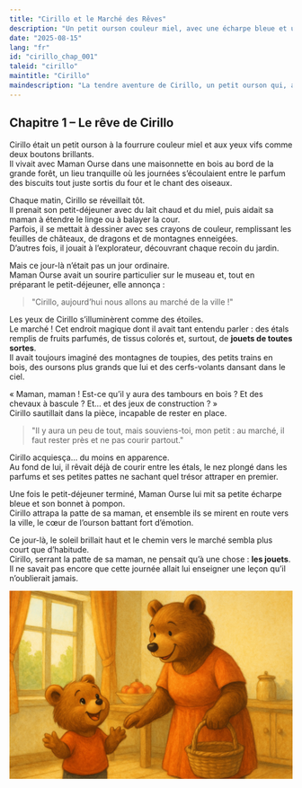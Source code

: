 ```yaml
---
title: "Cirillo et le Marché des Rêves"
description: "Un petit ourson couleur miel, avec une écharpe bleue et un bonnet, rêve d’aller au marché avec sa maman, imaginant des étals remplis de jouets et d’aventures."
date: "2025-08-15"
lang: "fr"
id: "cirillo_chap_001"
taleid: "cirillo"
maintitle: "Cirillo"
maindescription: "La tendre aventure de Cirillo, un petit ourson qui, au marché, se perd dans la foule et apprend l’importance de rester près de sa maman."
---
```


## Chapitre 1 – Le rêve de Cirillo

Cirillo était un petit ourson à la fourrure couleur miel et aux yeux vifs comme deux boutons brillants.  
Il vivait avec Maman Ourse dans une maisonnette en bois au bord de la grande forêt, un lieu tranquille où les journées s’écoulaient entre le parfum des biscuits tout juste sortis du four et le chant des oiseaux.

Chaque matin, Cirillo se réveillait tôt.  
Il prenait son petit-déjeuner avec du lait chaud et du miel, puis aidait sa maman à étendre le linge ou à balayer la cour.  
Parfois, il se mettait à dessiner avec ses crayons de couleur, remplissant les feuilles de châteaux, de dragons et de montagnes enneigées.  
D’autres fois, il jouait à l’explorateur, découvrant chaque recoin du jardin.

Mais ce jour-là n’était pas un jour ordinaire.  
Maman Ourse avait un sourire particulier sur le museau et, tout en préparant le petit-déjeuner, elle annonça :

> "Cirillo, aujourd’hui nous allons au marché de la ville !"

Les yeux de Cirillo s’illuminèrent comme des étoiles.  
Le marché ! Cet endroit magique dont il avait tant entendu parler : des étals remplis de fruits parfumés, de tissus colorés et, surtout, de **jouets de toutes sortes**.  
Il avait toujours imaginé des montagnes de toupies, des petits trains en bois, des oursons plus grands que lui et des cerfs-volants dansant dans le ciel.

« Maman, maman ! Est-ce qu’il y aura des tambours en bois ? Et des chevaux à bascule ? Et… et des jeux de construction ? »  
Cirillo sautillait dans la pièce, incapable de rester en place.

> "Il y aura un peu de tout, mais souviens-toi, mon petit : au marché, il faut rester près et ne pas courir partout."

Cirillo acquiesça… du moins en apparence.  
Au fond de lui, il rêvait déjà de courir entre les étals, le nez plongé dans les parfums et ses petites pattes ne sachant quel trésor attraper en premier.

Une fois le petit-déjeuner terminé, Maman Ourse lui mit sa petite écharpe bleue et son bonnet à pompon.  
Cirillo attrapa la patte de sa maman, et ensemble ils se mirent en route vers la ville, le cœur de l’ourson battant fort d’émotion.

Ce jour-là, le soleil brillait haut et le chemin vers le marché sembla plus court que d’habitude.  
Cirillo, serrant la patte de sa maman, ne pensait qu’à une chose : **les jouets**.  
Il ne savait pas encore que cette journée allait lui enseigner une leçon qu’il n’oublierait jamais.


![Cirillo](../../../assets/cirillo/cirillo_chap_001.png)
